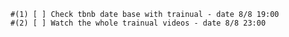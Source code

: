     #(1) [ ] Check tbnb date base with trainual - date 8/8 19:00
    #(2) [ ] Watch the whole trainual videos - date 8/8 23:00

